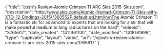 {
    "title": "Josh's Review-Atomic Crimson TI ARC Skis 2015-Skis.com",
    "description": "http:\/\/www.skis.com\/Atomic-Nomad-Crimson-Ti-Skis-with-XTO-12-Bindings-2015\/360552P,default,pd.html\n\nThe Atomic Crimson Ti is a fantastic ski for advanced to experts that are looking for a ski that will make powerful medium to long radius turns on the hard",
    "videoid": "3765617",
    "date_created": "1411361100",
    "date_modified": "1418181998",
    "type": "captivate",
    "layout": "video",
    "url": "\/v\/josh-s-review-atomic-crimson-ti-arc-skis-2015-skis-com\/3765617"
}
